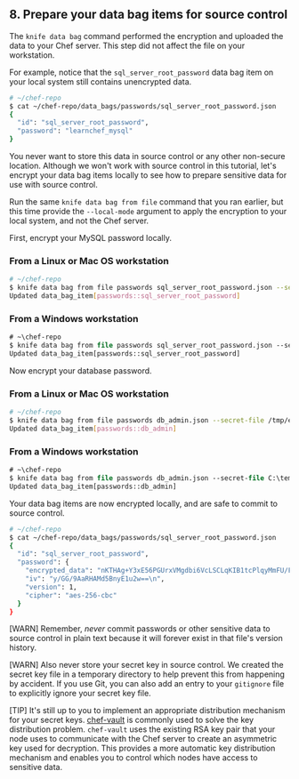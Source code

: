 ## 8. Prepare your data bag items for source control

The `knife data bag` command performed the encryption and uploaded the data to your Chef server. This step did not affect the file on your workstation.

For example, notice that the `sql_server_root_password` data bag item on your local system still contains unencrypted data.

```bash
# ~/chef-repo
$ cat ~/chef-repo/data_bags/passwords/sql_server_root_password.json
{
  "id": "sql_server_root_password",
  "password": "learnchef_mysql"
}
```

You never want to store this data in source control or any other non-secure location. Although we won't work with source control in this tutorial, let's encrypt your data bag items locally to see how to prepare sensitive data for use with source control.

Run the same `knife data bag from file` command that you ran earlier, but this time provide the `--local-mode` argument to apply the encryption to your local system, and not the Chef server.

First, encrypt your MySQL password locally.

### From a Linux or Mac OS workstation

```bash
# ~/chef-repo
$ knife data bag from file passwords sql_server_root_password.json --secret-file /tmp/encrypted_data_bag_secret --local-mode
Updated data_bag_item[passwords::sql_server_root_password]
```

### From a Windows workstation

```ps
# ~\chef-repo
$ knife data bag from file passwords sql_server_root_password.json --secret-file C:\temp\encrypted_data_bag_secret --local-mode
Updated data_bag_item[passwords::sql_server_root_password]
```

Now encrypt your database password.

### From a Linux or Mac OS workstation

```bash
# ~/chef-repo
$ knife data bag from file passwords db_admin.json --secret-file /tmp/encrypted_data_bag_secret --local-mode
Updated data_bag_item[passwords::db_admin]
```

### From a Windows workstation

```ps
# ~\chef-repo
$ knife data bag from file passwords db_admin.json --secret-file C:\temp\encrypted_data_bag_secret --local-mode
Updated data_bag_item[passwords::db_admin]
```

Your data bag items are now encrypted locally, and are safe to commit to source control.

```bash
# ~/chef-repo
$ cat ~/chef-repo/data_bags/passwords/sql_server_root_password.json
{
  "id": "sql_server_root_password",
  "password": {
    "encrypted_data": "nKTHAg+Y3xE56PGUrxVMgdbi6VcLSCLqKIB1tcPlqyMmFU/Fcb5B2+Rjv8w0\nkiKt\n",
    "iv": "y/GG/9AaRHAMd5BnyE1u2w==\n",
    "version": 1,
    "cipher": "aes-256-cbc"
  }
}
```

[WARN] Remember, _never_ commit passwords or other sensitive data to source control in plain text because it will forever exist in that file's version history.

[WARN] Also never store your secret key in source control. We created the secret key file in a temporary directory to help prevent this from happening by accident. If you use Git, you can also add an entry to your <code class="file-path">gitignore</code> file to explicitly ignore your secret key file.

[TIP] It's still up to you to implement an appropriate distribution mechanism for your secret keys. [chef-vault](https://github.com/Nordstrom/chef-vault) is commonly used to solve the key distribution problem. `chef-vault` uses the existing RSA key pair that your node uses to communicate with the Chef server to create an asymmetric key used for decryption. This provides a more automatic key distribution mechanism and enables you to control which nodes have access to sensitive data.
